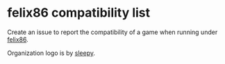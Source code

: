 # felix86 compatibility list

Create an issue to report the compatibility of a game when running under [felix86](https://github.com/OFFTKP/felix86).

Organization logo is by [sleepy](https://www.twitch.tv/sleepy).
